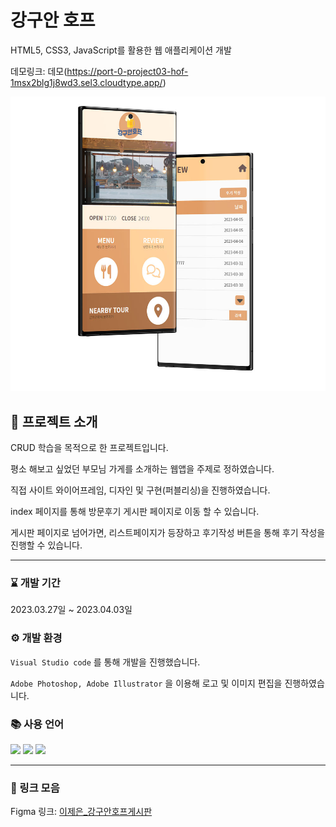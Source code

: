 # 강구안 호프

HTML5, CSS3, JavaScript를 활용한 웹 애플리케이션 개발

데모링크: 데모(https://port-0-project03-hof-1msx2blg1j8wd3.sel3.cloudtype.app/)

<img src='https://raw.githubusercontent.com/jeeun99/project03_Hof/master/public/img/mockup.jpg' alt='demo' />

## 🙋 프로젝트 소개

CRUD 학습을 목적으로 한 프로젝트입니다.

평소 해보고 싶었던 부모님 가게를 소개하는 웹앱을 주제로 정하였습니다.

직접 사이트 와이어프레임, 디자인 및 구현(퍼블리싱)을 진행하였습니다.

index 페이지를 통해 방문후기 게시판 페이지로 이동 할 수 있습니다.

게시판 페이지로 넘어가면, 리스트페이지가 등장하고 후기작성 버튼을 통해 후기 작성을 진행할 수 있습니다.

---

### ⌛ 개발 기간

2023.03.27일 ~ 2023.04.03일

### ⚙ 개발 환경

`Visual Studio code` 를 통해 개발을 진행했습니다.

`Adobe Photoshop, Adobe Illustrator` 을 이용해 로고 및 이미지 편집을 진행하였습니다.

### 📚 사용 언어

<img src="https://img.shields.io/badge/HTML5-E34F26?style=flat&logo=HTML5&logoColor=white"/> <img src="https://img.shields.io/badge/CSS3-1572B6?style=flat&logo=CSS3&logoColor=white"/> <img src="https://img.shields.io/badge/JavaScript-F7DF1E?style=flat&logo=JavaScript&logoColor=white"/>

---

### 🔗 링크 모음

Figma 링크: [이제은\_강구안호프게시판](https://www.figma.com/file/XUvpQHJfiEBS4d5f5WHinZ/%EC%9D%B4%EC%A0%9C%EC%9D%80_%EB%A6%AC%EB%B7%B0%EA%B2%8C%EC%8B%9C%ED%8C%90?node-id=0%3A1&t=08j7EpkrBeycPpHj-1)
